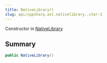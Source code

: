 ```yaml
---
title: NativeLibrary()
slug: api/cppsharp.ast.nativelibrary..ctor-2
---
```

Constructor in [NativeLibrary](/api/cppsharp/ast/nativelibrary)

## Summary



```csharp
public NativeLibrary()
```

